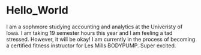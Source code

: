 # Hello_World
I am a sophmore studying accounting and analytics at the Univeristy of Iowa. I am taking 19 semester hours this year and I am feeling a tad stressed. However, it will be okay! I am currently in the process of becoming a certified fitness instructor for Les Mills BODYPUMP. Super excited. 
